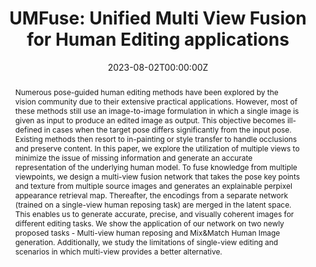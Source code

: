 ---
title: "UMFuse: Unified Multi View Fusion for Human Editing applications"
authors:
- Rishabh Jain
- Mayur Hemani
- Duygu Ceylan
- Krishna Kumar Singh
- Jingwan Lu
- Mausoom Sarkar
- Balaji Krishnamurthy

date: "2023-08-02T00:00:00Z"
# doi: "10.18653/v1/2023.eacl-main.139"

publishDate: "2023-08-02T00:00:00Z"

publication_types: ["conference"]

publication: "IEEE/CVF International Conference on Computer Vision"
publication_short: "ICCV"

abstract: "Numerous pose-guided human editing methods have been explored by the vision community due to their extensive practical applications. However, most of these methods still use an image-to-image formulation in which a single image is given as input to produce an edited image as output. This objective becomes ill-defined in cases when the target pose differs significantly from the input pose. Existing methods then resort to in-painting or style transfer to handle occlusions and preserve content. In this paper, we explore the utilization of multiple views to minimize the issue of missing information and generate an accurate representation of the underlying human model. To fuse knowledge from multiple viewpoints, we design a multi-view fusion network that takes the pose key points and texture from multiple source images and generates an explainable perpixel appearance retrieval map. Thereafter, the encodings from a separate network (trained on a single-view human reposing task) are merged in the latent space. This enables us to generate accurate, precise, and visually coherent images for different editing tasks. We show the application of our network on two newly proposed tasks - Multi-view human reposing and Mix&Match Human Image generation. Additionally, we study the limitations of single-view editing and scenarios in which multi-view provides a better alternative."
summary: ""

tags:
- Computer Vision
- Human Reposing
- Mix and Match virtual Try On

featured: true


links:
url_pdf: "https://openaccess.thecvf.com/content/ICCV2023/html/Jain_UMFuse_Unified_Multi_View_Fusion_for_Human_Editing_Applications_ICCV_2023_paper.html"
url_code: ""
url_dataset: ""
url_poster: ""
url_project: "https://mdsrlab.github.io/2023/08/13/UMFuse-ICCV.html"
url_slides: ""
url_source: ""
url_video: "https://www.youtube.com/watch?v=q8SS6zzSlr0"

image:
  caption: "Multi Image human reposing and mix and match virtual try on applications"
  focal_point: "UMFuse"
  preview_only: false
  alt_text: "Multi Image human reposing and mix and match virtual try on applications"

projects: []
slides: ""
---